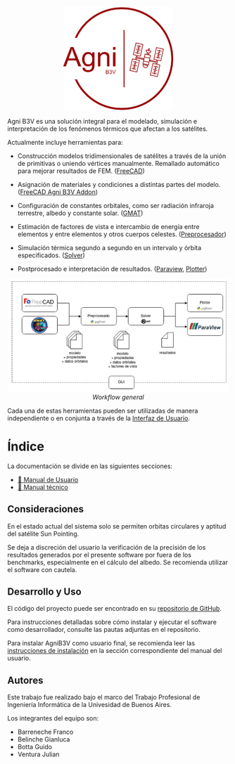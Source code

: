 <center><img src="images/agni.png" width=250 ...></center>

Agni B3V es una solución integral para el modelado, simulación e interpretación de los fenómenos térmicos que afectan a los satélites.

Actualmente incluye herramientas para:

* Construcción modelos tridimensionales de satélites a través de la unión de primitivas o uniendo vértices manualmente. Remallado automático para mejorar resultados de FEM. ([FreeCAD](/user_manual/freecad/freecad.md))

* Asignación de materiales y condiciones a distintas partes del modelo. ([FreeCAD Agni B3V Addon](/user_manual/freecad_addon/freecad_addon.md))

* Configuración de constantes orbitales, como ser radiación infraroja terrestre, albedo y constante solar. ([GMAT](/user_manual/gmat/gmat.md))

* Estimación de factores de vista e intercambio de energía entre elementos y entre elementos y otros cuerpos celestes. ([Preprocesador](/user_manual/preprocessor/preprocessor.md))

* Simulación térmica segundo a segundo en un intervalo y órbita especificados. ([Solver](/user_manual/solver/solver.md))

* Postprocesado e interpretación de resultados. ([Paraview](/user_manual/paraview/paraview.md), [Plotter](/user_manual/plotter/plotter.md))

  

<center><img src="images/workflow.png" ...></center>

<center><i> Workflow general </i></center>


Cada una de estas herramientas pueden ser utilizadas de manera independiente o en conjunta a través de la [Interfaz de Usuario](/user_manual/gui/gui.md).



 # Índice

La documentación se divide en las siguientes secciones:

- [📁 Manual de Usuario](../user_manual/user_manual.md)
- [📁 Manual técnico](../technical_manual/technical_manual.md)


## Consideraciones

En el estado actual del sistema solo se permiten orbitas circulares y aptitud del satélite Sun Pointing.

Se deja a discreción del usuario la verificación de la precisión de los resultados generados por el presente software por fuera de los benchmarks, especialmente en el cálculo del albedo. Se recomienda utilizar el software con cautela.


## Desarrollo y Uso

El código del proyecto puede ser encontrado en su [repositorio de GitHub](https://github.com/JulianVentura/AgniB3V).

Para instrucciones detalladas sobre cómo instalar y ejecutar el software como desarrollador, consulte las pautas adjuntas en el repositorio.

Para instalar AgniB3V como usuario final, se recomienda leer las [instrucciones de instalación](./user_manual/installation/installation.md) en la sección correspondiente del manual del usuario.


## Autores

Este trabajo fue realizado bajo el marco del Trabajo Profesional de Ingeniería Informática de la Univesidad de Buenos Aires.

Los integrantes del equipo son:

- Barreneche Franco
- Belinche Gianluca
- Botta Guido
- Ventura Julian
